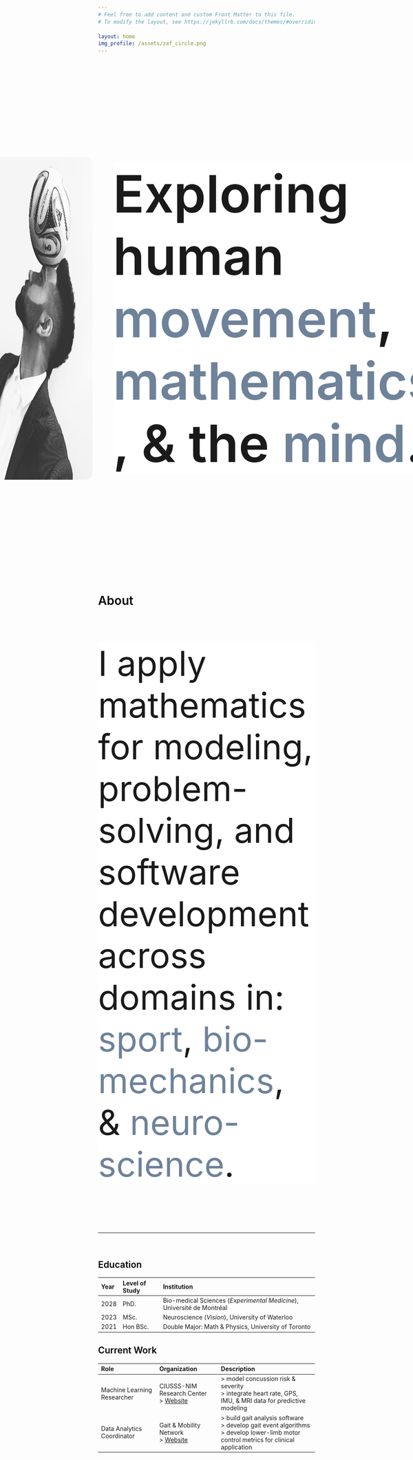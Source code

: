 ```yaml
---
# Feel free to add content and custom Front Matter to this file.
# To modify the layout, see https://jekyllrb.com/docs/themes/#overriding-theme-defaults

layout: home
img_profile: /assets/zaf_circle.png
---
```

<style>
    .text-head {
        text-align: left;
        background-color: white;
        font-size: 3vh;
        font-weight: 600;
    }
    .text-head-sub {
        text-align: left;
        background-color: white;
        font-size: 2vh;
        font-weight: 400;
    }
    .vertical-line {
        height: 75%;
        width: 2px;
        background-color: #ababab;
        margin: 24px;
    }
    #pnl-head {
        display: flex;
        flex-direction: row;
        justify-content: center;
        align-items: center;
        height: 25vh;
        padding: 2.5vh;
        border-radius: 16px 16px 0 0;
    }
    #pnl-head-text {
        display: flex;
        flex-direction: column;
        justify-content: center;
        align-items: left;
        height: 50%;
    }
    #profilepic {
        height: 75%;
        border-radius: 16px;
    }
    .txt-sub {
        color: #6e829a;
    }
    .heading {
        font-weight: 600;
        color: #000;
        text-align: left
    }
</style>
<div id="pnl-head">
    <img id="profilepic" src="assets/zaf_ball.jpg" alt="drawing"/>
    <div class="vertical-line"></div>
    <div id="pnl-head-text">
        <p class="text-head">Exploring
            human <span class='txt-sub'>movement</span>,
            <span class='txt-sub'>mathematics</span>, &
            the <span class='txt-sub'>mind</span>.
        </p>
    </div>
</div>


<h1 class="heading">About</h1>
<p class="text-head-sub">I apply mathematics for modeling, problem-solving, and software development across domains in:
    <span class='txt-sub'>sport</span>,
    <span class='txt-sub'>bio-mechanics</span>, & 
    <span class='txt-sub'>neuro-science</span>.
</p>

<br/>
<hr>
<br/>

<h2 class="heading">Education</h2>

| Year | Level of Study | Institution |
|:-- |:-- |:-- |
| 2028 | PhD. | Bio-medical Sciences (*Experimental Medicine*), Université de Montréal|
| 2023 | MSc. | Neuroscience (*Vision*), University of Waterloo|
| 2021 | Hon BSc. | Double Major: Math & Physics, University of Toronto |


<h2 class="heading">Current Work</h2>

| Role                | Organization | Description         |
|:--------------------|:-----|:---------------|
| Machine Learning Researcher   | CIUSSS-NIM Research Center<br/> > [Website](https://rechercheciusssnim.ca/axes/traumatologie-et-soins-aigus-2/)   | > model concussion risk & severity<br/> > integrate heart rate, GPS, IMU, & MRI data for predictive modeling|
| Data Analytics Coordinator | Gait & Mobility Network <br/> > [Website](https://www.physicaltherapy.utoronto.ca/biomedical-informatics-analytics-and-technology-lab) | > build gait analysis software <br/> > develop gait event algorithms <br/> > develop lower-limb motor control metrics for clinical application|
